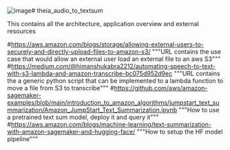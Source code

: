 ![image](https://github.com/user-attachments/assets/bb13c16a-b655-4742-9923-e80f9ef7e506)# theia_audio_to_textsum

This contains all the architecture, application overview and external resources

#https://aws.amazon.com/blogs/storage/allowing-external-users-to-securely-and-directly-upload-files-to-amazon-s3/
"""URL contains the use case that would allow an external user load an external file to an aws S3"""
#https://medium.com/@himanshukabra2212/automating-speech-to-text-with-s3-lambda-and-amazon-transcribe-bc075d952d9ec
"""URL contains the a generic python script that can be implemented to a lambda function to move a file from S3 to transcribe"""
#https://github.com/aws/amazon-sagemaker-examples/blob/main/introduction_to_amazon_algorithms/jumpstart_text_summarization/Amazon_JumpStart_Text_Summarization.ipynb
"""How to use a pretrained text sum model, deploy it and query it"""
#https://aws.amazon.com/blogs/machine-learning/text-summarization-with-amazon-sagemaker-and-hugging-face/
"""How to setup the HF model pipeline"""
